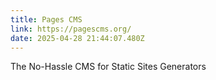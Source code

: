 ```yaml
---
title: Pages CMS
link: https://pagescms.org/
date: 2025-04-28 21:44:07.480Z
---
```

The No-Hassle CMS for Static Sites Generators
